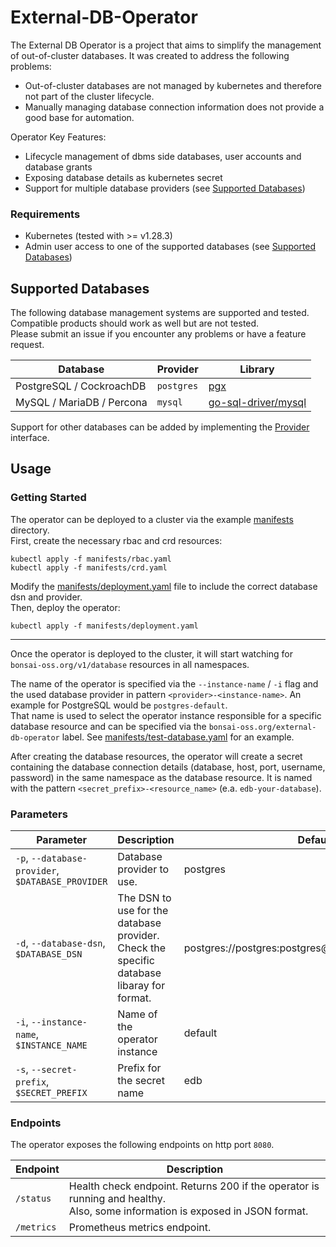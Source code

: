 # External-DB-Operator

The External DB Operator is a project that aims to simplify the management of out-of-cluster databases.
It was created to address the following problems:
- Out-of-cluster databases are not managed by kubernetes and therefore not part of the cluster lifecycle.
- Manually managing database connection information does not provide a good base for automation.

Operator Key Features:
- Lifecycle management of dbms side databases, user accounts and database grants
- Exposing database details as kubernetes secret
- Support for multiple database providers (see [Supported Databases](#supported-databases))

### Requirements

* Kubernetes (tested with >= v1.28.3)
* Admin user access to one of the supported databases (see [Supported Databases](#supported-databases))

## Supported Databases

The following database management systems are supported and tested. Compatible products should work as well but are not tested. \
Please submit an issue if you encounter any problems or have a feature request.

| Database                  | Provider   | Library                                                       |
|---------------------------|------------|---------------------------------------------------------------|
| PostgreSQL / CockroachDB  | `postgres` | [pgx](https://github.com/jackc/pgx)                           |
| MySQL / MariaDB / Percona | `mysql`    | [go-sql-driver/mysql](https://github.com/go-sql-driver/mysql) |


Support for other databases can be added by implementing the [Provider](internal/database/database.go) interface.

## Usage

### Getting Started

The operator can be deployed to a cluster via the example [manifests](manifests) directory.\
First, create the necessary rbac and crd resources:

```shell
kubectl apply -f manifests/rbac.yaml
kubectl apply -f manifests/crd.yaml
```

Modify the [manifests/deployment.yaml](manifests/deployment.yaml) file to include the correct database dsn and provider.\
Then, deploy the operator:

```shell
kubectl apply -f manifests/deployment.yaml
```

---


Once the operator is deployed to the cluster, it will start watching for `bonsai-oss.org/v1/database` resources in all namespaces.

The name of the operator is specified via the `--instance-name` / `-i` flag and the used database provider in pattern `<provider>-<instance-name>`. An example for PostgreSQL would be `postgres-default`.\
That name is used to select the operator instance responsible for a specific database resource and can be specified via the `bonsai-oss.org/external-db-operator` label. See [manifests/test-database.yaml](manifests/test-database.yaml) for an example.

After creating the database resources, the operator will create a secret containing the database connection details (database, host, port, username, password) in the same namespace as the database resource.
It is named with the pattern `<secret_prefix>-<resource_name>` (e.a. `edb-your-database`). 

### Parameters

| Parameter                                         | Description                                                                                    | Default                                              |
|---------------------------------------------------|------------------------------------------------------------------------------------------------|------------------------------------------------------|
| `-p`, `--database-provider`, `$DATABASE_PROVIDER` | Database provider to use.                                                                      | postgres                                             |
| `-d`, `--database-dsn`, `$DATABASE_DSN`           | The DSN to use for the database provider.<br/> Check the specific database libaray for format. | postgres://postgres:postgres@localhost:5432/postgres |
| `-i`, `--instance-name`, `$INSTANCE_NAME`         | Name of the operator instance                                                                  | default                                              |
| `-s`, `--secret-prefix`, `$SECRET_PREFIX`         | Prefix for the secret name                                                                     | edb                                                  |

### Endpoints

The operator exposes the following endpoints on http port `8080`.

| Endpoint   | Description                                                                                                                       |
|------------|-----------------------------------------------------------------------------------------------------------------------------------|
| `/status`  | Health check endpoint. Returns 200 if the operator is running and healthy. <br> Also, some information is exposed in JSON format. |
| `/metrics` | Prometheus metrics endpoint.                                                                                                      |

